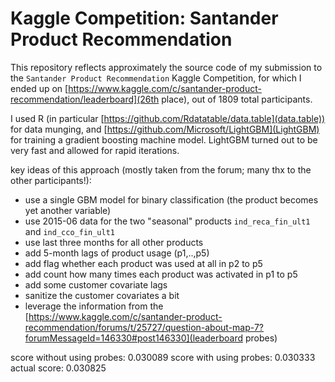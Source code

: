 # Kaggle Competition: Santander Product Recommendation

This repository reflects approximately the source code of my submission to the `Santander Product Recommendation` Kaggle Competition, for which I ended up on [https://www.kaggle.com/c/santander-product-recommendation/leaderboard](26th place), out of 1809 total participants.

I used R (in particular [https://github.com/Rdatatable/data.table](data.table)) for data munging, and [https://github.com/Microsoft/LightGBM](LightGBM) for training a gradient boosting machine model. LightGBM turned out to be very fast and allowed for rapid iterations.

key ideas of this approach (mostly taken from the forum; many thx to the other participants!):
- use a single GBM model for binary classification (the product becomes yet another variable)
- use 2015-06 data for the two "seasonal" products `ind_reca_fin_ult1` and `ind_cco_fin_ult1`
- use last three months for all other products
- add 5-month lags of product usage (p1,..,p5)
- add flag whether each product was used at all in p2 to p5
- add count how many times each product was activated in p1 to p5
- add some customer covariate lags
- sanitize the customer covariates a bit
- leverage the information from the [https://www.kaggle.com/c/santander-product-recommendation/forums/t/25727/question-about-map-7?forumMessageId=146330#post146330](leaderboard probes)

score without using probes: 0.030089
score with using probes: 	  0.030333
actual score:               0.030825
